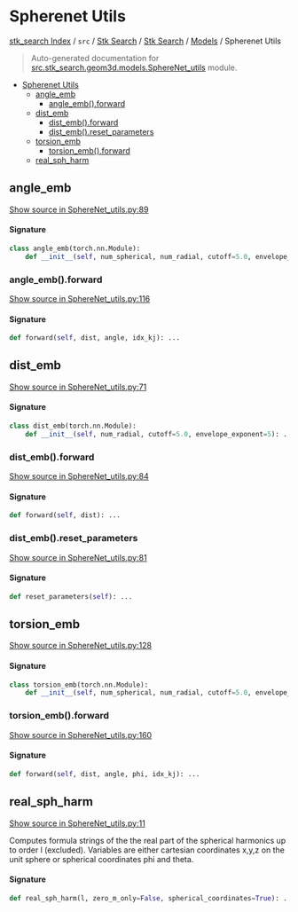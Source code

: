 # Spherenet Utils

[stk_search Index](../../../../README.md#stk_search-index) / `src` / [Stk Search](../../index.md#stk-search) / [Stk Search](../../index.md#stk-search) / [Models](./index.md#models) / Spherenet Utils

> Auto-generated documentation for [src.stk_search.geom3d.models.SphereNet_utils](https://github.com/mohammedazzouzi15/STK_search/blob/main/src/stk_search/geom3d/models/SphereNet_utils.py) module.

- [Spherenet Utils](#spherenet-utils)
  - [angle_emb](#angle_emb)
    - [angle_emb().forward](#angle_emb()forward)
  - [dist_emb](#dist_emb)
    - [dist_emb().forward](#dist_emb()forward)
    - [dist_emb().reset_parameters](#dist_emb()reset_parameters)
  - [torsion_emb](#torsion_emb)
    - [torsion_emb().forward](#torsion_emb()forward)
  - [real_sph_harm](#real_sph_harm)

## angle_emb

[Show source in SphereNet_utils.py:89](https://github.com/mohammedazzouzi15/STK_search/blob/main/src/stk_search/geom3d/models/SphereNet_utils.py#L89)

#### Signature

```python
class angle_emb(torch.nn.Module):
    def __init__(self, num_spherical, num_radial, cutoff=5.0, envelope_exponent=5): ...
```

### angle_emb().forward

[Show source in SphereNet_utils.py:116](https://github.com/mohammedazzouzi15/STK_search/blob/main/src/stk_search/geom3d/models/SphereNet_utils.py#L116)

#### Signature

```python
def forward(self, dist, angle, idx_kj): ...
```



## dist_emb

[Show source in SphereNet_utils.py:71](https://github.com/mohammedazzouzi15/STK_search/blob/main/src/stk_search/geom3d/models/SphereNet_utils.py#L71)

#### Signature

```python
class dist_emb(torch.nn.Module):
    def __init__(self, num_radial, cutoff=5.0, envelope_exponent=5): ...
```

### dist_emb().forward

[Show source in SphereNet_utils.py:84](https://github.com/mohammedazzouzi15/STK_search/blob/main/src/stk_search/geom3d/models/SphereNet_utils.py#L84)

#### Signature

```python
def forward(self, dist): ...
```

### dist_emb().reset_parameters

[Show source in SphereNet_utils.py:81](https://github.com/mohammedazzouzi15/STK_search/blob/main/src/stk_search/geom3d/models/SphereNet_utils.py#L81)

#### Signature

```python
def reset_parameters(self): ...
```



## torsion_emb

[Show source in SphereNet_utils.py:128](https://github.com/mohammedazzouzi15/STK_search/blob/main/src/stk_search/geom3d/models/SphereNet_utils.py#L128)

#### Signature

```python
class torsion_emb(torch.nn.Module):
    def __init__(self, num_spherical, num_radial, cutoff=5.0, envelope_exponent=5): ...
```

### torsion_emb().forward

[Show source in SphereNet_utils.py:160](https://github.com/mohammedazzouzi15/STK_search/blob/main/src/stk_search/geom3d/models/SphereNet_utils.py#L160)

#### Signature

```python
def forward(self, dist, angle, phi, idx_kj): ...
```



## real_sph_harm

[Show source in SphereNet_utils.py:11](https://github.com/mohammedazzouzi15/STK_search/blob/main/src/stk_search/geom3d/models/SphereNet_utils.py#L11)

Computes formula strings of the the real part of the spherical harmonics up to order l (excluded).
Variables are either cartesian coordinates x,y,z on the unit sphere or spherical coordinates phi and theta.

#### Signature

```python
def real_sph_harm(l, zero_m_only=False, spherical_coordinates=True): ...
```